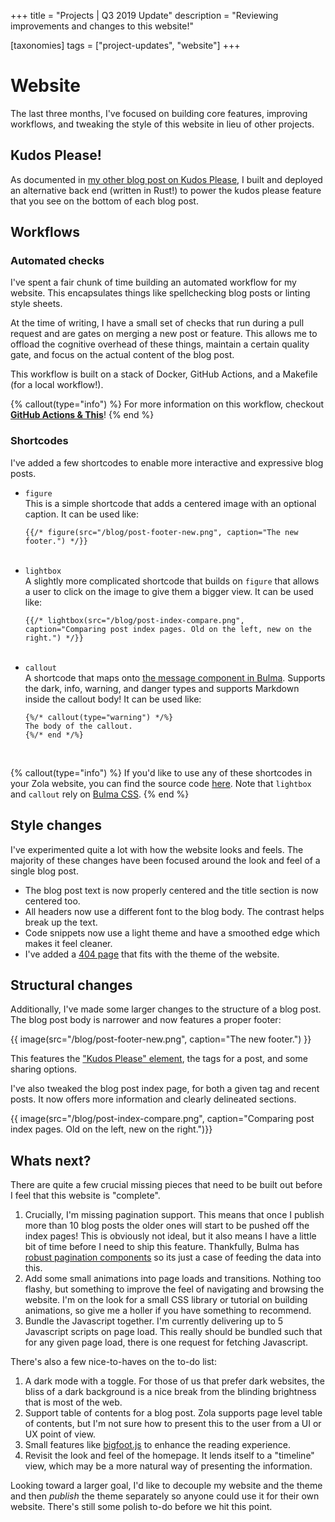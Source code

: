+++
title = "Projects | Q3 2019 Update"
description = "Reviewing improvements and changes to this website!"

[taxonomies]
tags = ["project-updates", "website"]
+++

# Website

The last three months, I've focused on building core features, improving workflows, and tweaking the style of this website in lieu of other projects. 

## Kudos Please!

As documented in [my other blog post on Kudos Please](/blog/kudos-please/), I built and deployed an alternative back end (written in Rust!) to power the kudos please feature that you see on the bottom of each blog post.

## Workflows

### Automated checks

I've spent a fair chunk of time building an automated workflow for my website. This encapsulates things like spellchecking blog posts or linting style sheets. 

At the time of writing, I have a small set of checks that run during a pull request and are gates on merging a new post or feature. This allows me to offload the cognitive overhead of these things, maintain a certain quality gate, and focus on the actual content of the blog post.

This workflow is built on a stack of Docker, GitHub Actions, and a Makefile (for a local workflow!). 

{% callout(type="info") %}
For more information on this workflow, checkout **[GitHub Actions & This](/blog/blog-post-pipeline/)**!
{% end %}

### Shortcodes

I've added a few shortcodes to enable more interactive and expressive blog posts. 

- `figure`<br/>This is a simple shortcode that adds a centered image with an optional caption. It can be used like:
    ```
    {{/* figure(src="/blog/post-footer-new.png", caption="The new footer.") */}}
    ```
    <br/>
- `lightbox`<br/>A slightly more complicated shortcode that builds on `figure` that allows a user to click on the image to give them a bigger view. It can be used like:
    ```
    {{/* lightbox(src="/blog/post-index-compare.png", caption="Comparing post index pages. Old on the left, new on the right.") */}}
    ```
    <br/>
- `callout`<br/>A shortcode that maps onto [the message component in Bulma](https://bulma.io/documentation/components/message/#message-body-only). Supports the dark, info, warning, and danger types and supports Markdown inside the callout body! It can be used like:
    ```
    {%/* callout(type="warning") */%}
    The body of the callout.
    {%/* end */%}
    ```
    <br/>

{% callout(type="info") %}
If you'd like to use any of these shortcodes in your Zola website, you can find the source code [here](https://github.com/jamiebrynes7/website/tree/master/templates/shortcodes). Note that `lightbox` and `callout` rely on [Bulma CSS](https://bulma.io).
{% end %}

## Style changes

I've experimented quite a lot with how the website looks and feels. The majority of these changes have been focused around the look and feel of a single blog post.

- The blog post text is now properly centered and the title section is now centered too.
- All headers now use a different font to the blog body. The contrast helps break up the text.
- Code snippets now use a light theme and have a smoothed edge which makes it feel cleaner.
- I've added a [404 page](/404) that fits with the theme of the website.

## Structural changes

Additionally, I've made some larger changes to the structure of a blog post. The blog post body is narrower and now features a proper footer: 

{{ image(src="/blog/post-footer-new.png", caption="The new footer.") }}

This features the ["Kudos Please" element](/blog/kudos-please/), the tags for a post, and some sharing options.

I've also tweaked the blog post index page, for both a given tag and recent posts. It now offers more information and clearly delineated sections.

{{ image(src="/blog/post-index-compare.png", caption="Comparing post index pages. Old on the left, new on the right.")}}


## Whats next?

There are quite a few crucial missing pieces that need to be built out before I feel that this website is "complete".

1. Crucially, I'm missing pagination support. This means that once I publish more than 10 blog posts the older ones will start to be pushed off the index pages! This is obviously not ideal, but it also means I have a little bit of time before I need to ship this feature. Thankfully, Bulma has [robust pagination components](https://bulma.io/documentation/components/pagination/) so its just a case of feeding the data into this.
2. Add some small animations into page loads and transitions. Nothing too flashy, but something to improve the feel of navigating and browsing the website. I'm on the look for a small CSS library or tutorial on building animations, so give me a holler if you have something to recommend.
3. Bundle the Javascript together. I'm currently delivering up to 5 Javascript scripts on page load. This really should be bundled such that for any given page load, there is one request for fetching Javascript. 

There's also a few nice-to-haves on the to-do list:

1. A dark mode with a toggle. For those of us that prefer dark websites, the bliss of a dark background is a nice break from the blinding brightness that is most of the web.
2. Support table of contents for a blog post. Zola supports page level table of contents, but I'm not sure how to present this to the user from a UI or UX point of view.
3. Small features like [bigfoot.js](http://www.bigfootjs.com/) to enhance the reading experience.
4. Revisit the look and feel of the homepage. It lends itself to a "timeline" view, which may be a more natural way of presenting the information.

Looking toward a larger goal, I'd like to decouple my website and the theme and then _publish_ the theme separately so anyone could use it for their own website. There's still some polish to-do before we hit this point.
